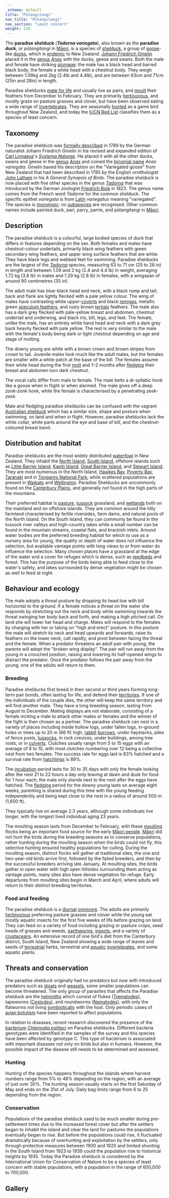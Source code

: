 ```yaml
---
_schema: default
title: "Pūtangitangi"
nav_title: "Pūtangitangi"
nav_section: "Least concern"
weight: 110
---
```

                                   



 

The **paradise shelduck** (_**Tadorna variegata**_), also known as the **paradise duck**, or _pūtangitangi_ in [Māori](https://en.wikipedia.org/wiki/M%C4%81ori_language), is a species of [shelduck](https://en.wikipedia.org/wiki/Shelduck), a group of [goose](https://en.wikipedia.org/wiki/Goose)\-like [ducks](https://en.wikipedia.org/wiki/Duck), which is [endemic](https://en.wikipedia.org/wiki/Endemic_(ecology)) to New Zealand. [Johann Friedrich Gmelin](https://en.wikipedia.org/wiki/Johann_Friedrich_Gmelin) placed it in the [genus](https://en.wikipedia.org/wiki/Genus) _[Anas](https://en.wikipedia.org/wiki/Anas)_ with the ducks, geese and swans. Both the male and female have striking [plumage](https://en.wikipedia.org/wiki/Plumage): the male has a black head and barred black body, the female a white head with a chestnut body. They weigh between 1.09kg and 2kg (2.4lb and 4.4lb), and are between 63cm and 71cm (25in and 28in) in length.

Paradise shelducks [mate for life](https://en.wikipedia.org/wiki/Mate_for_life) and usually live as pairs, and [moult](https://en.wikipedia.org/wiki/Moulting) their feathers from December to February. They are primarily [herbivorous](https://en.wikipedia.org/wiki/Herbivore), and mostly graze on pasture grasses and clover, but have been observed eating a wide range of [invertebrates](https://en.wikipedia.org/wiki/Invertebrate). They are seasonally [hunted](https://en.wikipedia.org/wiki/Waterfowl_hunting) as a game bird throughout New Zealand, and today the [IUCN Red List](https://en.wikipedia.org/wiki/IUCN_Red_List) classifies them as a species of least concern.

Taxonomy
------------

The paradise shelduck was [formally described](https://en.wikipedia.org/wiki/Species_description) in 1789 by the German naturalist Johann Friedrich Gmelin in his revised and expanded edition of [Carl Linnaeus](https://en.wikipedia.org/wiki/Carl_Linnaeus)'s _[Systema Naturae](https://en.wikipedia.org/wiki/Systema_Naturae)_. He placed it with all the other ducks, swans and geese in the [genus](https://en.wikipedia.org/wiki/Genus) _[Anas](https://en.wikipedia.org/wiki/Anas)_ and coined the [binomial name](https://en.wikipedia.org/wiki/Binomial_nomenclature) _Anas variegata_. Gmelin based his description on the "Variegated goose" from New Zealand that had been described in 1785 by the English ornithologist [John Latham](https://en.wikipedia.org/wiki/John_Latham_(ornithologist)) in his _A General Synopsis of Birds_. The paradise shelduck is now placed with five other species in the genus _[Tadorna](https://en.wikipedia.org/wiki/Tadorna)_ that was introduced by the German zoologist [Friedrich Boie](https://en.wikipedia.org/wiki/Friedrich_Boie) in 1822. The genus name comes from the French word _Tadorne_ for the common shelduck. The specific epithet _variegata_ is from [Latin](https://en.wikipedia.org/wiki/Latin) _variegatus_ meaning "variegated". The species is [monotypic](https://en.wikipedia.org/wiki/Monotypic): no [subspecies](https://en.wikipedia.org/wiki/Subspecies) are recognised. Other common names include painted duck, pari, parry, parrie, and pūtangitangi in [Māori](https://en.wikipedia.org/wiki/M%C4%81ori_people).

Description
---------------

The paradise shelduck is a colourful, large bodied species of duck that differs in features depending on the sex. Both females and males have chestnut-colour undertails, primarily black wing feathers with green secondary wing feathers, and upper wing surface feathers that are white. They have black legs and webbed feet for swimming. Paradise shelducks are the largest of the _[Tadorna](https://en.wikipedia.org/wiki/Tadorna)_ species, measuring 63 to 71 cm (25 to 28 in) in length and between 1.09 and 2 kg (2.4 and 4.4 lb) in weight, averaging 1.72 kg (3.8 lb) in males and 1.29 kg (2.8 lb) in females, with a wingspan of around 90 centimetres (35 in).

The adult male has blue-black head and neck, with a black rump and tail; back and flank are lightly flecked with a pale yellow colour. The wing of males have contrasting white upper-[coverts](https://en.wikipedia.org/wiki/Coverts) and black [remiges](https://en.wikipedia.org/wiki/Remiges), metallic green [speculum feathers](https://en.wikipedia.org/wiki/Speculum_feathers), and rusty brown [tertials](https://en.wikipedia.org/wiki/Tertials) feathers. The male also has a dark grey flecked with pale-yellow breast and abdomen, chestnut undertail and underwing, and black iris, bill, legs, and feet. The female, unlike the male, has an entirely white hand head and neck with a dark grey back heavily flecked with pale yellow. The rest is very similar to the male with the female's body being dark or light chestnut depending on age and stage of molting.

The downy young are white with a brown crown and brown stripes from crown to tail. Juvenile males look much like the adult males, but the females are smaller with a white patch at the base of the bill. The females assume their white head during the first [molt](https://en.wikipedia.org/wiki/Molt) and 1–2 months after [fledging](https://en.wikipedia.org/wiki/Fledging) their breast and abdomen turn dark chestnut.

The vocal calls differ from male to female. The male belts a di-syllabic honk like a goose when in flight or when alarmed. The male gives off a deep _zonk-zonk honk_, while the female is characterised by a penetrating _zeek-zeek_.

Male and fledgling paradise shelducks can be confused with the vagrant [Australian shelduck](https://en.wikipedia.org/wiki/Australian_shelduck) which has a similar size, shape and posture when swimming, on land and when in flight. However, paradise shelducks lack the white collar, white parts around the eye and base of bill, and the chestnut-coloured breast band.

Distribution and habitat
----------------------------

Paradise shelducks are the most widely distributed [waterfowl](https://en.wikipedia.org/wiki/Waterfowl) in New Zealand. They inhabit the [North Island](https://en.wikipedia.org/wiki/North_Island), [South Island](https://en.wikipedia.org/wiki/South_Island), offshore islands such as [Little Barrier Island](https://en.wikipedia.org/wiki/Little_Barrier_Island), [Kapiti Island](https://en.wikipedia.org/wiki/Kapiti_Island), [Great Barrier Island](https://en.wikipedia.org/wiki/Great_Barrier_Island), and [Stewart Island](https://en.wikipedia.org/wiki/Stewart_Island). They are most numerous in the North Island, [Hawkes Bay](https://en.wikipedia.org/wiki/Hawkes_Bay), [Poverty Bay](https://en.wikipedia.org/wiki/Poverty_Bay), [Taranaki](https://en.wikipedia.org/wiki/Taranaki) and in [Tongariro National Park](https://en.wikipedia.org/wiki/Tongariro_National_Park), while scattered populations are present in [Waikato](https://en.wikipedia.org/wiki/Waikato) and [Wellington](https://en.wikipedia.org/wiki/Wellington). Paradise Shelducks are uncommonly found on the [Canterbury Plains](https://en.wikipedia.org/wiki/Canterbury_Plains), and generally not found in the high parts of the mountains.

Their preferred habitat is [pasture](https://en.wikipedia.org/wiki/Pasture), [tussock](https://en.wikipedia.org/wiki/Tussock_(grass)) grassland, and [wetlands](https://en.wikipedia.org/wiki/Wetlands) both on the mainland and on offshore islands. They are common around the hilly farmland characterised by fertile riversides, farm dams, and natural pools of the North Island. On the South Island, they can commonly be found in the tussock river valleys and high-country lakes while a small number can be found in the mountain streams, coastal flats, and brackish inlets. Around water bodies are the preferred breeding habitat for which to use as a nursery area for young, the quality or depth of water does not influence the selection, but available vantage points with long views to or from water do influence the selection. Many chosen places have a grassland at the edge of the water and a cover for refuges which is dense, such as [reedbeds](https://en.wikipedia.org/wiki/Reedbeds) and forest. This has the purpose of the birds being able to feed close to the water's safety, and lakes surrounded by dense vegetation might be chosen as well to feed at night.

Behaviour and ecology
-------------------------

The male adopts a threat posture by dropping its head low with bill horizontal to the ground. If a female notices a threat on the water she responds by stretching out the neck and body while swimming towards the threat swinging her body back and forth, and making a high pitched call. On land she will lower her head and charge. Males will respond to the females by charging with her or taking on "high and erect" posture. In this posture the male will stretch its neck and head upwards and forwards, raise its feathers on the lower neck, call rapidly, and pivot between facing the threat and the female. When a predator threatens an adult pair with young, the parents will adopt the "broken wing display". The pair will run away from the young in a crouched position, raising and lowering its half-opened wings to distract the predator. Once the predator follows the pair away from the young, one of the adults will return to them.

### Breeding

Paradise shelducks first breed in their second or third years forming long-term pair bonds, often lasting for life, and defend their [territories](https://en.wikipedia.org/wiki/Territory_(animal)). If one of the individuals of the couple dies, the other will keep the same territory and will find another mate. They have a long breeding season, lasting from August to December. Mating displays are not elaborate, consisting of a female inciting a male to attack other mates or females and the winner of the fight is then chosen as a partner. The paradise shelduck can nest in a variety of places including inside hollow logs, under fallen logs, in-ground holes or trees up to 20 m (66 ft) high, [rabbit](https://en.wikipedia.org/wiki/Rabbit) [burrows](https://en.wikipedia.org/wiki/Burrow), under haystacks, piles of fence posts, [tussocks](https://en.wikipedia.org/wiki/Tussock_(grass)), in rock crevices, under buildings, among tree roots, or in [culverts](https://en.wikipedia.org/wiki/Culverts). Clutches usually range from 5 to 15 eggs with an average of 8 to 10, with most clutches numbering over 12 being a collective nest from two females. The success rate for eggs laid is 83% hatched and a survival rate from [hatchlings](https://en.wikipedia.org/wiki/Hatchlings) is 89%.

The [incubation](https://en.wikipedia.org/wiki/Egg_incubation) period lasts for 30 to 35 days with only the female looking after the nest 21 to 22 hours a day only leaving at dawn and dusk for food for 1 hour each; the male only stands next to the nest after the eggs have hatched. The [fledging](https://en.wikipedia.org/wiki/Fledging) period for the downy young lasts on average eight weeks, parenting is shared during this time with the young feeding independently and being kept close to the nest in a radius of around 500 m (1,600 ft).

They typically live on average 2.3 years, although some individuals live longer, with the longest lived individual aging 23 years.

The moulting season lasts from December to February, with these [moulting](https://en.wikipedia.org/wiki/Moulting) flocks being an important food source for the early [Māori people](https://en.wikipedia.org/wiki/M%C4%81ori_people). [Māori](https://en.wikipedia.org/wiki/M%C4%81ori_people) did not hunt the birds during the breeding seasons as to conserve populations, rather hunting during the moulting season when the birds could not fly, this selective hunting ensured healthy populations for culling. During the moulting season, distinct flocks will gather at traditional sites, the one and two-year-old birds arrive first, followed by the failed breeders, and then by the successful breeders arriving late January. At moulting sites, the birds gather in open water with high open hillsides surrounding them acting as vantage points, many sites also have dense vegetation for refuge. Early departures from moulting sites begin in March and April, where adults will return to their distinct breeding territories.

### Food and feeding

The paradise shelduck is a [diurnal](https://en.wikipedia.org/wiki/Diurnality) [omnivore](https://en.wikipedia.org/wiki/Omnivore). The adults are primarily [herbivorous](https://en.wikipedia.org/wiki/Herbivorous) preferring pasture grasses and clover while the young eat mostly aquatic insects for the first five weeks of life before grazing on land. They can feed on a variety of food including grazing or pasture crops, seed heads of grasses and weeds, [earthworms](https://en.wikipedia.org/wiki/Earthworms), [insects](https://en.wikipedia.org/wiki/Insects), and a variety of [crustaceans](https://en.wikipedia.org/wiki/Crustaceans). An extensive record of one bird's diet from the Canterbury district, South Island, New Zealand showing a wide range of leaves and seeds of [terrestrial](https://en.wikipedia.org/wiki/Terrestrial_plant) herbs, terrestrial and [aquatic](https://en.wikipedia.org/wiki/Aquatic_animal) [invertebrates](https://en.wikipedia.org/wiki/Invertebrates), and some aquatic plants.

Threats and conservation
----------------------------

The paradise shelduck originally had no predators but now with introduced predators such as [stoats](https://en.wikipedia.org/wiki/Stoats) and [weasels](https://en.wikipedia.org/wiki/Weasels), some smaller populations can become threatened. The only group of parasites that affects the Paradise shelduck are the [helminths](https://en.wikipedia.org/wiki/Helminths) which consist of flukes ([Trematodes](https://en.wikipedia.org/wiki/Trematodes)), tapeworms ([Cestodes](https://en.wikipedia.org/wiki/Cestodes)), and roundworms ([Nematodes](https://en.wikipedia.org/wiki/Nematodes)), with only the flatworms not living [symbiotically](https://en.wikipedia.org/wiki/Symbiotically) with the host. Only periodic cases of [avian botulism](https://en.wikipedia.org/wiki/Avian_botulism) have been reported to affect populations.

In relation to diseases, recent research discovered the presence of the [bacterium](https://en.wikipedia.org/wiki/Bacteria) _[Chlamydia psittaci](https://en.wikipedia.org/wiki/Chlamydia_psittaci)_ on Paradise shelducks. Different bacteria genotypes were identified in the samples of the survey and this species have been affected by genotype C. This type of bacterium is associated with important diseases not only on birds but also in humans. However, the possible impact of the disease still needs to be determined and assessed.

### Hunting

Hunting of the species happens throughout the islands where harvest numbers range from 5% to 48% depending on the region, with an average of just over 30%. The hunting season usually starts on the first Saturday of May and ends on the 31st of July. Daily bag limits range from 6 to 25 depending from the region.

### Conservation

Populations of the paradise shelduck used to be much smaller during pre-settlement times due to the increased forest cover but after the settlers began to inhabit the island and clear the land for pastures the populations eventually began to rise. But before the populations could rise, it fluctuated dramatically because of overhunting and exploitation by the settlers, only through protective measures between 1900 and 1920 and limited shooting in the South Island from 1923 to 1939 could the population rise to historical heights by 1935. Today the Paradise shelduck is considered by the International Union for Conservation of Nature to be a species of least concern with stable populations, with a population in the range of 600,000 to 700,000.

Gallery
-----------


